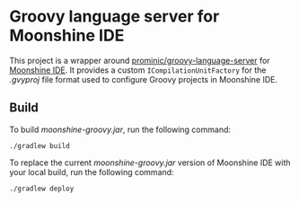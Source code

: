 # Groovy language server for Moonshine IDE

This project is a wrapper around [prominic/groovy-language-server](https://github.com/prominic/groovy-language-server) for [Moonshine IDE](https://moonshine-ide.com). It provides a custom `ICompilationUnitFactory` for the *.gvyproj* file format used to configure Groovy projects in Moonshine IDE.

## Build

To build *moonshine-groovy.jar*, run the following command:


```
./gradlew build
```

To replace the current *moonshine-groovy.jar* version of Moonshine IDE with your local build, run the following command:

```
./gradlew deploy
```